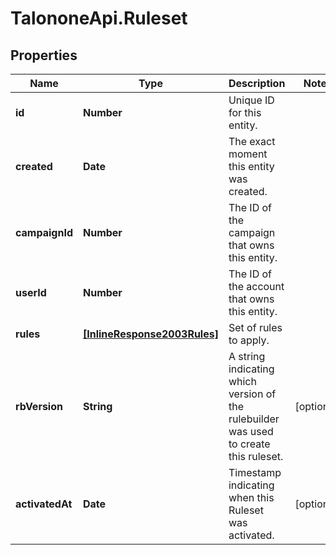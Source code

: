 # TalononeApi.Ruleset

## Properties
Name | Type | Description | Notes
------------ | ------------- | ------------- | -------------
**id** | **Number** | Unique ID for this entity. | 
**created** | **Date** | The exact moment this entity was created. | 
**campaignId** | **Number** | The ID of the campaign that owns this entity. | 
**userId** | **Number** | The ID of the account that owns this entity. | 
**rules** | [**[InlineResponse2003Rules]**](InlineResponse2003Rules.md) | Set of rules to apply. | 
**rbVersion** | **String** | A string indicating which version of the rulebuilder was used to create this ruleset. | [optional] 
**activatedAt** | **Date** | Timestamp indicating when this Ruleset was activated. | [optional] 


